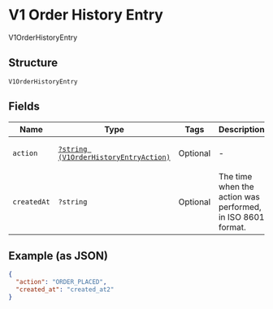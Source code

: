 
# V1 Order History Entry

V1OrderHistoryEntry

## Structure

`V1OrderHistoryEntry`

## Fields

| Name | Type | Tags | Description | Getter | Setter |
|  --- | --- | --- | --- | --- | --- |
| `action` | [`?string (V1OrderHistoryEntryAction)`](../../doc/models/v1-order-history-entry-action.md) | Optional | - | getAction(): ?string | setAction(?string action): void |
| `createdAt` | `?string` | Optional | The time when the action was performed, in ISO 8601 format. | getCreatedAt(): ?string | setCreatedAt(?string createdAt): void |

## Example (as JSON)

```json
{
  "action": "ORDER_PLACED",
  "created_at": "created_at2"
}
```

